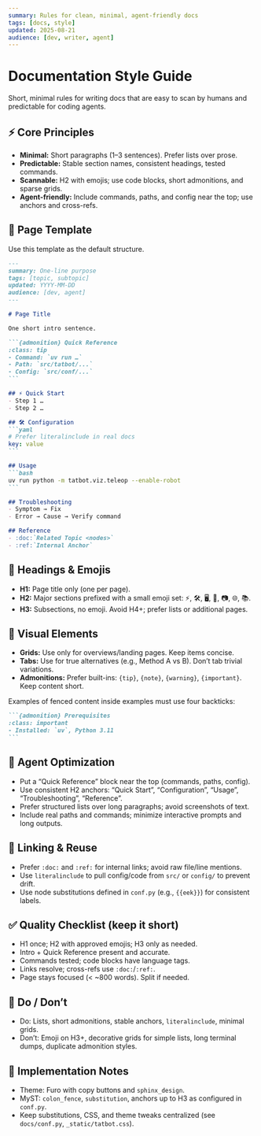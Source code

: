 ```yaml
---
summary: Rules for clean, minimal, agent-friendly docs
tags: [docs, style]
updated: 2025-08-21
audience: [dev, writer, agent]
---
```


# Documentation Style Guide

Short, minimal rules for writing docs that are easy to scan by humans and predictable for coding agents.

## ⚡ Core Principles

- **Minimal:** Short paragraphs (1–3 sentences). Prefer lists over prose.
- **Predictable:** Stable section names, consistent headings, tested commands.
- **Scannable:** H2 with emojis; use code blocks, short admonitions, and sparse grids.
- **Agent-friendly:** Include commands, paths, and config near the top; use anchors and cross-refs.

## 🧩 Page Template

Use this template as the default structure.

````markdown
---
summary: One-line purpose
tags: [topic, subtopic]
updated: YYYY-MM-DD
audience: [dev, agent]
---

# Page Title

One short intro sentence.

```{admonition} Quick Reference
:class: tip
- Command: `uv run …`
- Path: `src/tatbot/...`
- Config: `src/conf/...`
```

## ⚡ Quick Start
- Step 1 …
- Step 2 …

## 🛠️ Configuration
```yaml
# Prefer literalinclude in real docs
key: value
```

## Usage
```bash
uv run python -m tatbot.viz.teleop --enable-robot
```

## Troubleshooting
- Symptom → Fix
- Error → Cause → Verify command

## Reference
- :doc:`Related Topic <nodes>`
- :ref:`Internal Anchor`
````

## 🧭 Headings & Emojis

- **H1:** Page title only (one per page).
- **H2:** Major sections prefixed with a small emoji set: ⚡, 🛠️, 🖥️, 🦾, 📷, 🌐, 📚.
- **H3:** Subsections, no emoji. Avoid H4+; prefer lists or additional pages.

## 🎨 Visual Elements

- **Grids:** Use only for overviews/landing pages. Keep items concise.
- **Tabs:** Use for true alternatives (e.g., Method A vs B). Don’t tab trivial variations.
- **Admonitions:** Prefer built-ins: `{tip}`, `{note}`, `{warning}`, `{important}`. Keep content short.

Examples of fenced content inside examples must use four backticks:

````markdown
```{admonition} Prerequisites
:class: important
- Installed: `uv`, Python 3.11
```
````

## 🤖 Agent Optimization

- Put a “Quick Reference” block near the top (commands, paths, config).
- Use consistent H2 anchors: “Quick Start”, “Configuration”, “Usage”, “Troubleshooting”, “Reference”.
- Prefer structured lists over long paragraphs; avoid screenshots of text.
- Include real paths and commands; minimize interactive prompts and long outputs.

## 🔗 Linking & Reuse

- Prefer `:doc:` and `:ref:` for internal links; avoid raw file/line mentions.
- Use `literalinclude` to pull config/code from `src/` or `config/` to prevent drift.
- Use node substitutions defined in `conf.py` (e.g., `{{eek}}`) for consistent labels.

## ✅ Quality Checklist (keep it short)

- H1 once; H2 with approved emojis; H3 only as needed.
- Intro + Quick Reference present and accurate.
- Commands tested; code blocks have language tags.
- Links resolve; cross-refs use `:doc:`/`:ref:`.
- Page stays focused (< ~800 words). Split if needed.

## 🚫 Do / Don’t

- Do: Lists, short admonitions, stable anchors, `literalinclude`, minimal grids.
- Don’t: Emoji on H3+, decorative grids for simple lists, long terminal dumps, duplicate admonition styles.

## 🔧 Implementation Notes

- Theme: Furo with copy buttons and `sphinx_design`.
- MyST: `colon_fence`, `substitution`, anchors up to H3 as configured in `conf.py`.
- Keep substitutions, CSS, and theme tweaks centralized (see `docs/conf.py`, `_static/tatbot.css`).

